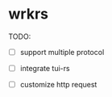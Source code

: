 # wrkrs

TODO:

- [ ] support multiple protocol
- [ ] integrate tui-rs
- [ ] customize http request

